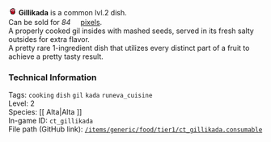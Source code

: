 ![ ](https://raw.githubusercontent.com/Ceterai/Enternia/main/items/generic/food/tier1/ct_gillikada.png) **Gillikada** is a common lvl.2 dish.  
Can be sold for *84* <img src="https://starbounder.org/mediawiki/images/2/21/Pixel.png" width="12" height="16"/> [pixels](https://starbounder.org/Pixel).  
A properly cooked gil insides with mashed seeds, served in its fresh salty outsides for extra flavor.  
A pretty rare 1-ingredient dish that utilizes every distinct part of a fruit to achieve a pretty tasty result.

### Technical Information

Tags: `cooking` `dish` `gil` `kada` `runeva_cuisine`  
Level: 2  
Species: [[ Alta|Alta ]]  
In-game ID: `ct_gillikada`  
File path (GitHub link): [`/items/generic/food/tier1/ct_gillikada.consumable`](https://github.com/Ceterai/Enternia/blob/main/items/generic/food/tier1/ct_gillikada.consumable)

